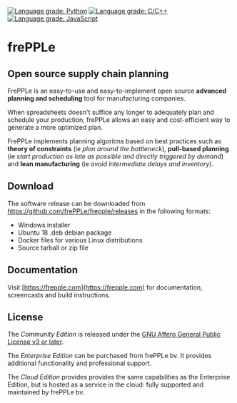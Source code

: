 [![Language grade: Python](https://img.shields.io/lgtm/grade/python/g/frePPLe/frepple.svg?logo=lgtm&logoWidth=18)](https://lgtm.com/projects/g/frePPLe/frepple/context:python) 
[![Language grade: C/C++](https://img.shields.io/lgtm/grade/cpp/g/frePPLe/frepple.svg?logo=lgtm&logoWidth=18)](https://lgtm.com/projects/g/frePPLe/frepple/context:cpp) 
[![Language grade: JavaScript](https://img.shields.io/lgtm/grade/javascript/g/frePPLe/frepple.svg?logo=lgtm&logoWidth=18)](https://lgtm.com/projects/g/frePPLe/frepple/context:javascript)

# frePPLe

## Open source supply chain planning

FrePPLe is an easy-to-use and easy-to-implement open source **advanced planning and scheduling** tool for manufacturing companies.

When spreadsheets doesn't suffice any longer to adequately plan and schedule your production, frePPLe allows an easy and cost-efficient way to generate a more optimized plan.

FrePPLe implements planning algoritms based on best practices such as **theory of constraints** (ie *plan around the bottleneck*), **pull-based planning** (ie *start production as late as possible and directly triggered by demand*) and **lean manufacturing** (ie *avoid intermediate delays and inventory*).

## Download

The software release can be downloaded from https://github.com/frePPLe/frepple/releases
in the following formats:

* Windows installer
* Ubuntu 18 .deb debian package
* Docker files for various Linux distributions
* Source tarball or zip file

## Documentation

Visit [https://frepple.com](https://frepple.com) for documentation, screencasts and build instructions.

## License

The *Community Edition* is released under the [GNU Affero General
Public License v3 or later](http://www.gnu.org/licenses/).

The *Enterprise Edition* can be purchased from frePPLe bv. It provides additional functionality
and professional support.

The *Cloud Edition* provides provides the same capabilities as the Enterprise Edition, but is 
hosted as a service in the cloud: fully supported and maintained by frePPLe bv.
